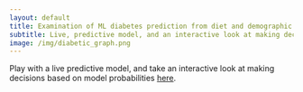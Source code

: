 ```yaml
---
layout: default
title: Examination of ML diabetes prediction from diet and demographic data.
subtitle: Live, predictive model, and an interactive look at making decisions based on model probabilities.
image: /img/diabetic_graph.png
---
```


Play with a live predictive model, and take an interactive look at making 
decisions based on model probabilities 
[here](https://recommend-diabetes-screening.herokuapp.com).